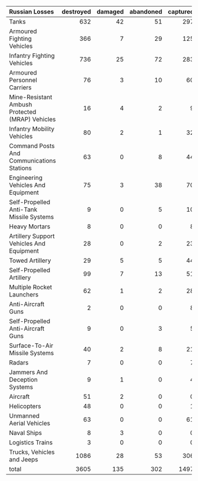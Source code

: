 | Russian Losses                                   |   destroyed |   damaged |   abandoned |   captured |   total |
|:-------------------------------------------------|------------:|----------:|------------:|-----------:|--------:|
| Tanks                                            |         632 |        42 |          51 |        297 |    1022 |
| Armoured Fighting Vehicles                       |         366 |         7 |          29 |        125 |     527 |
| Infantry Fighting Vehicles                       |         736 |        25 |          72 |        283 |    1116 |
| Armoured Personnel Carriers                      |          76 |         3 |          10 |         60 |     149 |
| Mine-Resistant Ambush Protected  (MRAP) Vehicles |          16 |         4 |           2 |          9 |      31 |
| Infantry Mobility Vehicles                       |          80 |         2 |           1 |         32 |     115 |
| Command Posts And Communications Stations        |          63 |         0 |           8 |         44 |     115 |
| Engineering Vehicles And Equipment               |          75 |         3 |          38 |         70 |     186 |
| Self-Propelled Anti-Tank Missile Systems         |           9 |         0 |           5 |         10 |      24 |
| Heavy Mortars                                    |           8 |         0 |           0 |          8 |      16 |
| Artillery Support Vehicles And Equipment         |          28 |         0 |           2 |         23 |      53 |
| Towed Artillery                                  |          29 |         5 |           5 |         44 |      83 |
| Self-Propelled Artillery                         |          99 |         7 |          13 |         51 |     170 |
| Multiple Rocket Launchers                        |          62 |         1 |           2 |         28 |      93 |
| Anti-Aircraft Guns                               |           2 |         0 |           0 |          8 |      10 |
| Self-Propelled Anti-Aircraft Guns                |           9 |         0 |           3 |          5 |      17 |
| Surface-To-Air Missile Systems                   |          40 |         2 |           8 |         21 |      71 |
| Radars                                           |           7 |         0 |           0 |          7 |      14 |
| Jammers And Deception Systems                    |           9 |         1 |           0 |          4 |      14 |
| Aircraft                                         |          51 |         2 |           0 |          0 |      53 |
| Helicopters                                      |          48 |         0 |           0 |          1 |      49 |
| Unmanned Aerial Vehicles                         |          63 |         0 |           0 |         61 |     124 |
| Naval Ships                                      |           8 |         3 |           0 |          0 |      11 |
| Logistics Trains                                 |           3 |         0 |           0 |          0 |       3 |
| Trucks, Vehicles and Jeeps                       |        1086 |        28 |          53 |        306 |    1473 |
| total                                            |        3605 |       135 |         302 |       1497 |    5539 |